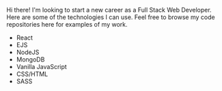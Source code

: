 Hi there! I'm looking to start a new career as a Full Stack Web Developer. Here are some of the technologies I can use. Feel free to browse my code repositories here for examples of my work.

- React
- EJS
- NodeJS
- MongoDB
- Vanilla JavaScript
- CSS/HTML
- SASS
